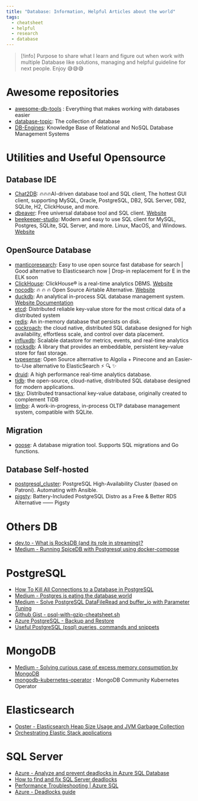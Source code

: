 ```yaml
---
title: "Database: Information, Helpful Articles about the world"
tags:
  - cheatsheet
  - helpful
  - research
  - database
---
```

>[!info]
>Purpose to share what I learn and figure out when work with multiple Database like solutions, managing and helpful guideline for next people. Enjoy 😅😅😅

# Awesome repositories

- [awesome-db-tools](https://github.com/mgramin/awesome-db-tools) : Everything that makes working with databases easier
- [database-topic](https://github.com/topics/database): The collection of database
- [DB-Engines](https://db-engines.com/en/): Knowledge Base of Relational and NoSQL Database Management Systems

# Utilities and Useful Opensource

## Database IDE

- [Chat2DB](https://github.com/CodePhiliaX/Chat2DB): 🔥🔥🔥AI-driven database tool and SQL client, The hottest GUI client, supporting MySQL, Oracle, PostgreSQL, DB2, SQL Server, DB2, SQLite, H2, ClickHouse, and more.
- [dbeaver](https://github.com/dbeaver/dbeaver): Free universal database tool and SQL client. [Website](https://dbeaver.io/)
- [beekeeper-studio](https://github.com/beekeeper-studio/beekeeper-studio): Modern and easy to use SQL client for MySQL, Postgres, SQLite, SQL Server, and more. Linux, MacOS, and Windows. [Website](https://www.beekeeperstudio.io/)
## OpenSource Database

- [manticoresearch](https://github.com/manticoresoftware/manticoresearch): Easy to use open source fast database for search | Good alternative to Elasticsearch now | Drop-in replacement for E in the ELK soon
- [ClickHouse](https://github.com/ClickHouse/ClickHouse): ClickHouse® is a real-time analytics DBMS. [Website](https://clickhouse.com/)
- [nocodb](https://github.com/nocodb/nocodb): 🔥 🔥 🔥 Open Source Airtable Alternative. [Website](https://nocodb.com/)
- [duckdb](https://github.com/duckdb/duckdb): An analytical in-process SQL database management system. [Website Documentation](https://duckdb.org/docs/)
- [etcd](https://github.com/etcd-io/etcd): Distributed reliable key-value store for the most critical data of a distributed system
- [redis](https://github.com/redis/redis): An in-memory database that persists on disk.
- [cockroach](https://github.com/cockroachdb/cockroach): the cloud native, distributed SQL database designed for high availability, effortless scale, and control over data placement.
- [influxdb](https://github.com/influxdata/influxdb): Scalable datastore for metrics, events, and real-time analytics
- [rocksdb](https://github.com/facebook/rocksdb): A library that provides an embeddable, persistent key-value store for fast storage.
- [typesense](https://github.com/typesense/typesense): Open Source alternative to Algolia + Pinecone and an Easier-to-Use alternative to ElasticSearch ⚡ 🔍 ✨
- [druid](https://github.com/apache/druid): A high performance real-time analytics database.
- [tidb](https://github.com/pingcap/tidb): the open-source, cloud-native, distributed SQL database designed for modern applications.
- [tikv](https://github.com/tikv/tikv): Distributed transactional key-value database, originally created to complement TiDB
- [limbo](https://github.com/tursodatabase/limbo): A work-in-progress, in-process OLTP database management system, compatible with SQLite.
## Migration

- [goose](https://github.com/pressly/goose): A database migration tool. Supports SQL migrations and Go functions.

## Database Self-hosted

- [postgresql_cluster](https://github.com/vitabaks/postgresql_cluster): PostgreSQL High-Availability Cluster (based on Patroni). Automating with Ansible.
- [pigsty](https://github.com/Vonng/pigsty): Battery-Included PostgreSQL Distro as a Free & Better RDS Alternative —— Pigsty

# Others DB

- [dev.to - What is RocksDB (and its role in streaming)?](https://dev.to/mrkandreev/what-is-rocksdb-and-its-role-in-streaming-3bla)
- [Medium - Running SpiceDB with Postgresql using docker-compose](https://akoserwal.medium.com/running-spicedb-with-postgresql-using-docker-compose-cc7ee999da73)

# PostgreSQL

- [How To Kill All Connections to a Database in PostgreSQL](https://www.dbvis.com/thetable/how-to-kill-all-connections-to-a-database-in-postgresql/)
- [Medium - Postgres is eating the database world](https://medium.com/@fengruohang/postgres-is-eating-the-database-world-157c204dcfc4)
- [Medium - Solve PostgreSQL DataFileRead and buffer_io with Parameter Tuning](https://medium.com/@Monika_Yadav/solve-postgresql-datafileread-and-buffer-io-with-parameter-tuning-72c8a3d0c5be)
- [Github Gist - psql-with-gzip-cheatsheet.sh](https://gist.github.com/brock/7a7a70300096632cec30)
- [Azure PostgreSQL - Backup and Restore](https://learn.microsoft.com/en-us/azure/postgresql/flexible-server/concepts-backup-restore)
- [Useful PostgreSQL (psql) queries, commands and snippets](https://codefibershq.com/blog/useful-postgresql-pgsql-queries-commands-and-snippets)
# MongoDB

- [Medium - Solving curious case of excess memory consumption by MongoDB](https://tech.oyorooms.com/mongodb-out-of-memory-kill-process-mongodb-using-too-much-memory-solved-44e9ae577bed)
- [mongodb-kubernetes-operator](https://github.com/mongodb/mongodb-kubernetes-operator) : MongoDB Community Kubernetes Operator
# Elasticsearch

- [Opster - Elasticsearch Heap Size Usage and JVM Garbage Collection](https://opster.com/guides/elasticsearch/capacity-planning/elasticsearch-heap-size-usage/)
- [Orchestrating Elastic Stack applications](https://www.elastic.co/guide/en/cloud-on-k8s/current/k8s-orchestrating-elastic-stack-applications.html)
  
# SQL Server

- [Azure - Analyze and prevent deadlocks in Azure SQL Database](https://learn.microsoft.com/en-us/azure/azure-sql/database/analyze-prevent-deadlocks?view=azuresql&tabs=ring-buffer)
- [How to find and fix SQL Server deadlocks](https://www.site24x7.com/learn/resolve-sql-server-deadlocks.html#:~:text=A%20Microsoft%20SQL%20Server%20deadlock,cancel%20one%20of%20the%20processes.)
- [Performance Troubleshooting | Azure SQL](https://www.youtube.com/playlist?list=PLlrxD0HtieHgDkZ84FfCSDLBcJmUn8ktU)
- [Azure - Deadlocks guide](https://learn.microsoft.com/en-us/sql/relational-databases/sql-server-deadlocks-guide?view=sql-server-ver16)

